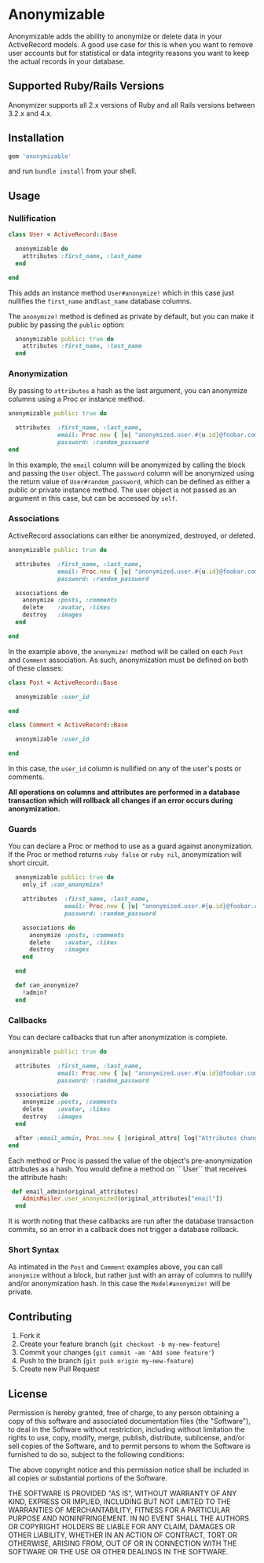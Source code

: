 # Anonymizable

Anonymizable adds the ability to anonymize or delete data in your ActiveRecord models. A good use case for this is when you want to remove user accounts but for statistical or data integrity reasons you want to keep the actual records in your database.

## Supported Ruby/Rails Versions

Anonymizer supports all 2.x versions of Ruby and all Rails versions between 3.2.x and 4.x.

## Installation

```ruby
gem 'anonymizable'
```
and run `bundle install` from your shell.

## Usage

### Nullification

```ruby
class User < ActiveRecord::Base

  anonymizable do
    attributes :first_name, :last_name
  end

end
```

This adds an instance method ```User#anonymize!``` which in this case just nullifies the ```first_name``` and```last_name``` database columns.

The ```anonymize!``` method is defined as private by default, but you can make it public by passing the ```public``` option:

```ruby
  anonymizable public: true do
    attributes :first_name, :last_name
  end
```

### Anonymization

By passing to ```attributes``` a hash as the last argument, you can anonymize columns using a Proc or instance method.

```ruby
anonymizable public: true do

  attributes  :first_name, :last_name,
              email: Proc.new { |u| "anonymized.user.#{u.id}@foobar.com" }, 
              password: :random_password
end
```

In this example, the ```email``` column will be anonymized by calling the block and passing the ```User``` object. The ```password``` column will be anonymized using the return value of ```User#random_password```, which can be defined as either a public or private instance method. The user object is not passed as an argument in this case, but can be accessed by ```self```.

### Associations

ActiveRecord associations can either be anonymized, destroyed, or deleted. 

```ruby
anonymizable public: true do

  attributes  :first_name, :last_name,
              email: Proc.new { |u| "anonymized.user.#{u.id}@foobar.com" }, 
              password: :random_password

  associations do
    anonymize :posts, :comments
    delete    :avatar, :likes
    destroy   :images
  end

end
```

In the example above, the ```anonymize!``` method will be called on each ```Post``` and ```Comment``` association. As such, anonymization must be defined on both of these classes:

```ruby
class Post < ActiveRecord::Base

  anonymizable :user_id

end
```

```ruby
class Comment < ActiveRecord::Base

  anonymizable :user_id

end
```

In this case, the ```user_id``` column is nullified on any of the user's posts or comments.


**All operations on columns and attributes are performed in a database transaction which will rollback all changes if an error occurs during anonymization.**


### Guards

You can declare a Proc or method to use as a guard against anonymization. If the Proc or method returns ```ruby false``` or ```ruby nil```, anonymization will short circuit.

```ruby
  anonymizable public: true do
    only_if :can_anonymize?

    attributes  :first_name, :last_name,
                email: Proc.new { |u| "anonymized.user.#{u.id}@foobar.com" }, 
                password: :random_password

    associations do
      anonymize :posts, :comments
      delete    :avatar, :likes
      destroy   :images
    end

  end

  def can_anonymize?
    !admin?
  end
```

### Callbacks

You can declare callbacks that run after anonymization is complete.

```ruby
anonymizable public: true do

  attributes  :first_name, :last_name,
              email: Proc.new { |u| "anonymized.user.#{u.id}@foobar.com" }, 
              password: :random_password

  associations do
    anonymize :posts, :comments
    delete    :avatar, :likes
    destroy   :images
  end

  after :email_admin, Proc.new { |original_attrs| log("Attributes changed: #{original_attrs}") }
end
```

Each method or Proc is passed the value of the object's pre-anonymization attributes as a hash. You would define a method on ```User`` that receives the attribute hash:

```ruby
 def email_admin(original_attributes)
    AdminMailer.user_anonymized(original_attributes["email"])
  end
```

It is worth noting that these callbacks are run after the database transaction commits, so an error in a callback does not trigger a database rollback.

### Short Syntax

As intimated in the ```Post``` and ```Comment``` examples above, you can call ```anonymize``` without a block, but rather just with an array of columns to nullify and/or anonymization hash. In this case the ```Model#anonymize!``` will be private.

## Contributing

1. Fork it
2. Create your feature branch (`git checkout -b my-new-feature`)
3. Commit your changes (`git commit -am 'Add some feature'`)
4. Push to the branch (`git push origin my-new-feature`)
5. Create new Pull Request

## License

Permission is hereby granted, free of charge, to any person obtaining a copy of this software and associated documentation files (the "Software"), to deal in the Software without restriction, including without limitation the rights to use, copy, modify, merge, publish, distribute, sublicense, and/or sell copies of the Software, and to permit persons to whom the Software is furnished to do so, subject to the following conditions:

The above copyright notice and this permission notice shall be included in all copies or substantial portions of the Software.

THE SOFTWARE IS PROVIDED "AS IS", WITHOUT WARRANTY OF ANY KIND, EXPRESS OR IMPLIED, INCLUDING BUT NOT LIMITED TO THE WARRANTIES OF MERCHANTABILITY, FITNESS FOR A PARTICULAR PURPOSE AND NONINFRINGEMENT. IN NO EVENT SHALL THE AUTHORS OR COPYRIGHT HOLDERS BE LIABLE FOR ANY CLAIM, DAMAGES OR OTHER LIABILITY, WHETHER IN AN ACTION OF CONTRACT, TORT OR OTHERWISE, ARISING FROM, OUT OF OR IN CONNECTION WITH THE SOFTWARE OR THE USE OR OTHER DEALINGS IN THE SOFTWARE.
